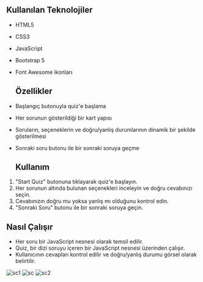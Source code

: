 ## Kullanılan Teknolojiler

- HTML5
- CSS3
- JavaScript
- Bootstrap 5
- Font Awesome ikonları

  ## Özellikler

- Başlangıç butonuyla quiz'e başlama
- Her sorunun gösterildiği bir kart yapısı
- Soruların, seçeneklerin ve doğru/yanlış durumlarının dinamik bir şekilde gösterilmesi
- Sonraki soru butonu ile bir sonraki soruya geçme

  ## Kullanım

1. "Start Quiz" butonuna tıklayarak quiz'e başlayın.
2. Her sorunun altında bulunan seçenekleri inceleyin ve doğru cevabınızı seçin.
3. Cevabınızın doğru mu yoksa yanlış mı olduğunu kontrol edin.
4. "Sonraki Soru" butonu ile bir sonraki soruya geçin.

## Nasıl Çalışır

- Her soru bir JavaScript nesnesi olarak temsil edilir.
- Quiz, bir dizi soruyu içeren bir JavaScript nesnesi üzerinden çalışır.
- Kullanıcının cevapları kontrol edilir ve doğru/yanlış durumu görsel olarak belirtilir.

![sc1](https://github.com/ladyvahsi/Quiz-Uygulamas-/assets/90203389/567191e4-bf31-42d9-a0fd-5dbff9ad54ad)
![sc](https://github.com/ladyvahsi/Quiz-Uygulamas-/assets/90203389/bbc98df8-d3dc-4b4e-ae2d-098dcc2f52a4)
![sc2](https://github.com/ladyvahsi/Quiz-Uygulamas-/assets/90203389/ebc19d92-965a-447d-8218-2b3053ba597a)

